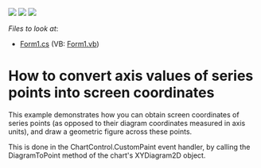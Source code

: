 <!-- default badges list -->
![](https://img.shields.io/endpoint?url=https://codecentral.devexpress.com/api/v1/VersionRange/128572957/10.2.3%2B)
[![](https://img.shields.io/badge/Open_in_DevExpress_Support_Center-FF7200?style=flat-square&logo=DevExpress&logoColor=white)](https://supportcenter.devexpress.com/ticket/details/E2480)
[![](https://img.shields.io/badge/📖_How_to_use_DevExpress_Examples-e9f6fc?style=flat-square)](https://docs.devexpress.com/GeneralInformation/403183)
<!-- default badges end -->
<!-- default file list -->
*Files to look at*:

* [Form1.cs](./CS/CustomPaintEvent/Form1.cs) (VB: [Form1.vb](./VB/CustomPaintEvent/Form1.vb))
<!-- default file list end -->
# How to convert axis values of series points into screen coordinates


<p>This example demonstrates how you can obtain screen coordinates of series points (as opposed to their diagram coordinates measured in axis units), and draw a geometric figure across these points.</p><p>This is done in the ChartControl.CustomPaint event handler, by calling the DiagramToPoint method of the chart's XYDiagram2D object.</p>

<br/>


